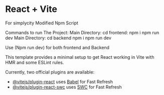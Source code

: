
# React + Vite
For simplycity Modified Npm Script

Commands to run The Project:
Main Directory:
    cd frontend:
    npm i
    npm run dev
Main Directory:
    cd backend
    npm i 
    npm run dev

Use (Npm run dev) for both frontend and Backend


This template provides a minimal setup to get React working in Vite with HMR and some ESLint rules.

Currently, two official plugins are available:

- [@vitejs/plugin-react](https://github.com/vitejs/vite-plugin-react/blob/main/packages/plugin-react/README.md) uses [Babel](https://babeljs.io/) for Fast Refresh
- [@vitejs/plugin-react-swc](https://github.com/vitejs/vite-plugin-react-swc) uses [SWC](https://swc.rs/) for Fast Refresh
